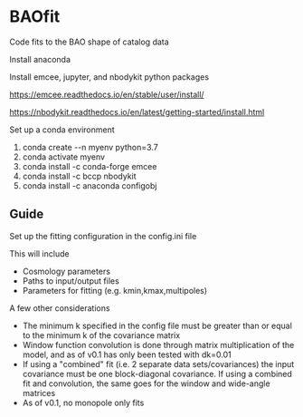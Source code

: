 # BAOfit
Code fits to the BAO shape of catalog data

Install anaconda

Install emcee, jupyter, and nbodykit python packages


https://emcee.readthedocs.io/en/stable/user/install/

https://nbodykit.readthedocs.io/en/latest/getting-started/install.html

Set up a conda environment

1. conda create --n myenv python=3.7
2. conda activate myenv
3. conda install -c conda-forge emcee
4. conda install -c bccp nbodykit
5. conda install -c anaconda configobj

## Guide

Set up the fitting configuration in the config.ini file

This will include 
* Cosmology parameters
* Paths to input/output files
* Parameters for fitting (e.g. kmin,kmax,multipoles)

A few other considerations
* The minimum k specified in the config file must be greater than or equal to the minimum k of the covariance matrix
* Window function convolution is done through matrix multiplication of the
model, and as of v0.1 has only been tested with dk=0.01
* If using a "combined" fit (i.e. 2 separate data sets/covariances) the input
covariance must be one block-diagonal covariance.  If using a combined fit and
convolution, the same goes for the window and wide-angle matrices
* As of v0.1, no monopole only fits

